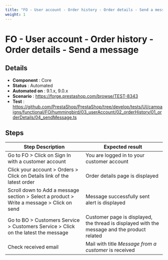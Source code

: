 ```yaml
---
title: "FO - User account - Order history - Order details - Send a message"
weight: 1
---
```


# FO - User account - Order history - Order details - Send a message
## Details
* **Component** : Core
* **Status** : Automated
* **Automated on** : 9.1.x, 9.0.x
* **Scenario** : https://forge.prestashop.com/browse/TEST-8343
* **Test** : https://github.com/PrestaShop/PrestaShop/tree/develop/tests/UI/campaigns/functional/FO/hummingbird/03_userAccount/02_orderHistory/01_orderDetails/04_sendMessage.ts

## Steps
| Step Description | Expected result |
| ----- | ----- |
| Go to FO > Click on Sign In with a customer account | You are logged in to your customer account |
| Click your account > Orders > Click on Details link of the latest order | Order details page is displayed |
| Scroll down to Add a message section >  Select a product > Write a message > Click on send | Message successfully sent alert is displayed |
| Go to BO > Customers Service > Customers Service > Click on the latest the message | Customer page is displayed, the thread is displayed with the message and the product related |
| Check received email | Mail with title _Message from a customer_ is received |
